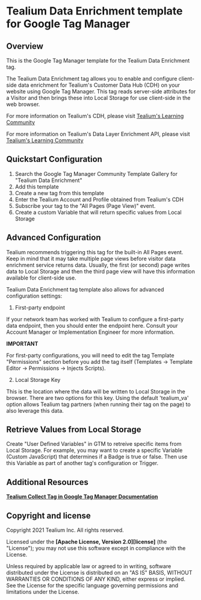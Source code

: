 # Tealium Data Enrichment template for Google Tag Manager

## Overview

This is the Google Tag Manager template for the Tealium Data Enrichment tag.

The Tealium Data Enrichment tag allows you to enable and configure client-side data enrichment for Tealium's Customer Data Hub (CDH) on your website using Google Tag Manager.  This tag reads server-side attributes for a Visitor and then brings these into Local Storage for use client-side in the web browser.

For more information on Tealium's CDH, please visit [Tealium's Learning Community](https://community.tealiumiq.com/t5/Customer-Data-Hub/Introduction-to-Customer-Data-Hub/ta-p/17571)

For more information on Tealium's Data Layer Enrichment API, please visit [Tealium's Learning Community](https://community.tealiumiq.com/t5/Customer-Data-Hub/Data-Layer-Enrichment-Public-API/ta-p/155)

## Quickstart Configuration

1. Search the Google Tag Manager Community Template Gallery for "Tealium Data Enrichment"
2. Add this template
3. Create a new tag from this template
4. Enter the Tealium Account and Profile obtained from Tealium's CDH
5. Subscribe your tag to the "All Pages (Page View)" event.
6. Create a custom Variable that will return specific values from Local Storage

## Advanced Configuration

Tealium recommends triggering this tag for the built-in All Pages event.  Keep in mind that it may take multiple page views before visitor data enrichment service returns data.  Usually, the first (or second) page writes data to Local Storage and then the third page view will have this information available for client-side use.

Tealium Data Enrichment tag template also allows for advanced configuration settings:

1. First-party endpoint

If your network team has worked with Tealium to configure a first-party data endpoint, then you should enter the endpoint here.  Consult your Account Manager or Implementation Engineer for more information.

**IMPORTANT**

For first-party configurations, you will need to edit the tag Template "Permissions" section before you add the tag itself (Templates -> Template Editor -> Permissions -> Injects Scripts).

2. Local Storage Key

This is the location where the data will be written to Local Storage in the browser.  There are two options for this key.  Using the default 'tealium_va' option allows Tealium tag partners (when running their tag on the page) to also leverage this data.

## Retrieve Values from Local Storage

Create "User Defined Variables" in GTM to retreive specific items from Local Storage.  For example, you may want to create a specific Variable (Custom JavaScript) that determines if a Badge is true or false.  Then use this Variable as part of another tag's configuration or Trigger.

## Additional Resources

**[Tealium Collect Tag in Google Tag Manager Documentation](https://docs.tealium.com/platforms/google-tag-manager/install/)**

## Copyright and license

Copyright 2021 Tealium Inc. All rights reserved.

Licensed under the **[Apache License, Version 2.0][license]** (the "License");
you may not use this software except in compliance with the License.

Unless required by applicable law or agreed to in writing, software
distributed under the License is distributed on an "AS IS" BASIS,
WITHOUT WARRANTIES OR CONDITIONS OF ANY KIND, either express or implied.
See the License for the specific language governing permissions and
limitations under the License.

